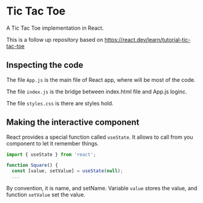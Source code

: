 # Tic Tac Toe

A Tic Tac Toe implementation in React. 

This is a follow up repository based on https://react.dev/learn/tutorial-tic-tac-toe

## Inspecting the code

The file `App.js` is the main file of React app, where will be most of the code. 

The file `index.js` is the bridge between index.html file and App.js loginc. 

The file `styles.css` is there are styles hold.

## Making the interactive component 

React provides a special function called `useState`. It allows to call from you component to let it remember things.

```js
import { useState } from 'react';

function Square() {
  const [value, setValue] = useState(null);
  ...
```

By convention, it is name, and setName. Variable `value` stores the value, and function `setValue` set the value. 